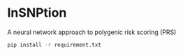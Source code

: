 # InSNPtion
A neural network approach to polygenic risk scoring (PRS)

```bash
pip install -r requirement.txt
```
